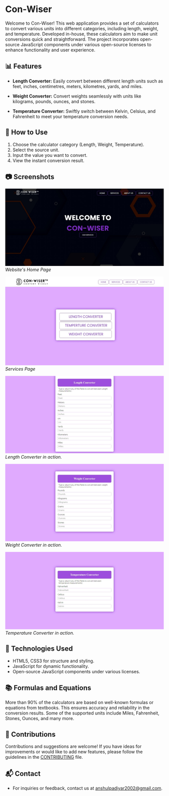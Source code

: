 # Con-Wiser

Welcome to Con-Wiser! This web application provides a set of calculators to convert various units into different categories, including length, weight, and temperature. Developed in-house, these calculators aim to make unit conversions quick and straightforward. The project incorporates open-source JavaScript components under various open-source licenses to enhance functionality and user experience.

## 📊 Features

- **Length Converter:** Easily convert between different length units such as feet, inches, centimetres, meters, kilometres, yards, and miles.
  
- **Weight Converter:** Convert weights seamlessly with units like kilograms, pounds, ounces, and stones.

- **Temperature Converter:** Swiftly switch between Kelvin, Celsius, and Fahrenheit to meet your temperature conversion needs.

## 🚀 How to Use

1. Choose the calculator category (Length, Weight, Temperature).
2. Select the source unit.
3. Input the value you want to convert.
4. View the instant conversion result.

## 📷 Screenshots

![Index Page](Image/ScreenShot01.png)
*Website's Home Page*

![Services Page](Image/ScreenShot02.png)
*Services Page*

![Length Converter](Image/ScreenShot03.png)
*Length Converter in action.*

![Weight Converter](Image/ScreenShot05.png)
*Weight Converter in action.*

![Temperature Converter](Image/ScreenShot04.png)
*Temperature Converter in action.*

## 🔧 Technologies Used

- HTML5, CSS3 for structure and styling.
- JavaScript for dynamic functionality.
- Open-source JavaScript components under various licenses.

## 📚 Formulas and Equations

More than 90% of the calculators are based on well-known formulas or equations from textbooks. This ensures accuracy and reliability in the conversion results. Some of the supported units include Miles, Fahrenheit, Stones, Ounces, and many more.

## 🤝 Contributions

Contributions and suggestions are welcome! If you have ideas for improvements or would like to add new features, please follow the guidelines in the [CONTRIBUTING](CONTRIBUTING.md) file.

## 📬 Contact

- For inquiries or feedback, contact us at [anshulpadiyar2002@gmail.com](mailto:anshulpadiyar2002@gmail.com).
